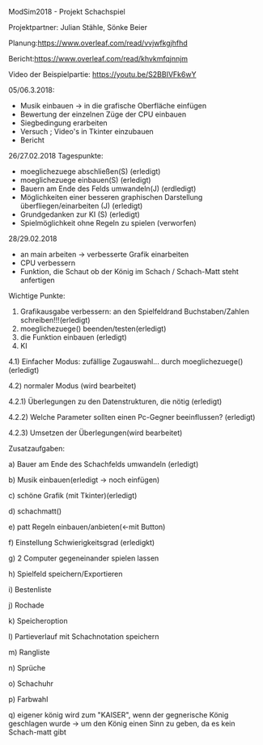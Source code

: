 ModSim2018 - Projekt
Schachspiel

Projektpartner: Julian Stähle, Sönke Beier

Planung:https://www.overleaf.com/read/vvjwfkgjhfhd

Bericht:https://www.overleaf.com/read/khvkmfqjnnjm

Video der Beispielpartie: https://youtu.be/S2BBIVFk6wY


05/06.3.2018:
- Musik einbauen -> in die grafische Oberfläche einfügen
- Bewertung der einzelnen Züge der CPU einbauen
- Siegbedingung erarbeiten
- Versuch ; Video's in Tkinter einzubauen 
- Bericht 

26/27.02.2018 Tagespunkte:
- moeglichezuege abschließen(S) (erledigt)
- moeglichezuege einbauen(S) (erledigt)
- Bauern am Ende des Felds umwandeln(J) (erdledigt)
- Möglichkeiten einer besseren graphischen Darstellung überfliegen/einarbeiten (J) (erledigt)
- Grundgedanken zur KI (S) (erledigt)
- Spielmöglichkeit ohne Regeln zu spielen (verworfen)

28/29.02.2018
- an main arbeiten -> verbesserte Grafik einarbeiten
- CPU verbessern 
- Funktion, die Schaut ob der König im Schach / Schach-Matt steht anfertigen


Wichtige Punkte:
1) Grafikausgabe verbessern: an den Spielfeldrand Buchstaben/Zahlen schreiben!!!(erledigt)
2) moeglichezuege() beenden/testen(erledigt)
3) die Funktion einbauen (erledigt)
4) KI

4.1) Einfacher Modus: zufällige Zugauswahl... durch moeglichezuege()(erledigt)

4.2) normaler Modus (wird bearbeitet)

4.2.1) Überlegungen zu den Datenstrukturen, die nötig (erledigt)

4.2.2) Welche Parameter sollten einen Pc-Gegner beeinflussen? (erledigt)

4.2.3) Umsetzen der Überlegungen(wird bearbeitet)


Zusatzaufgaben:

a) Bauer am Ende des Schachfelds umwandeln (erledigt)

b) Musik einbauen(erledigt -> noch einfügen)

c) schöne Grafik (mit Tkinter)(erledigt)

d) schachmatt() 

e) patt Regeln einbauen/anbieten(<-mit Button)

f) Einstellung Schwierigkeitsgrad (erledigkt)

g) 2 Computer gegeneinander spielen lassen

h) Spielfeld speichern/Exportieren

i) Bestenliste

j) Rochade 

k) Speicheroption

l) Partieverlauf mit Schachnotation speichern

m) Rangliste

n) Sprüche 

o) Schachuhr

p) Farbwahl

q) eigener könig wird zum "KAISER", wenn der gegnerische König geschlagen wurde -> um den König einen Sinn zu geben, da es kein Schach-matt gibt
